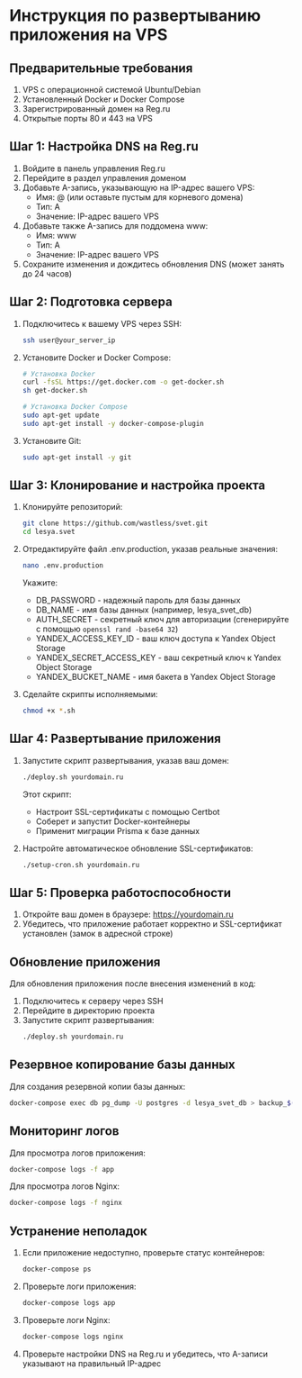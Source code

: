 # Инструкция по развертыванию приложения на VPS

## Предварительные требования

1. VPS с операционной системой Ubuntu/Debian
2. Установленный Docker и Docker Compose
3. Зарегистрированный домен на Reg.ru
4. Открытые порты 80 и 443 на VPS

## Шаг 1: Настройка DNS на Reg.ru

1. Войдите в панель управления Reg.ru
2. Перейдите в раздел управления доменом
3. Добавьте A-запись, указывающую на IP-адрес вашего VPS:
   - Имя: @ (или оставьте пустым для корневого домена)
   - Тип: A
   - Значение: IP-адрес вашего VPS
4. Добавьте также A-запись для поддомена www:
   - Имя: www
   - Тип: A
   - Значение: IP-адрес вашего VPS
5. Сохраните изменения и дождитесь обновления DNS (может занять до 24 часов)

## Шаг 2: Подготовка сервера

1. Подключитесь к вашему VPS через SSH:
   ```bash
   ssh user@your_server_ip
   ```

2. Установите Docker и Docker Compose:
   ```bash
   # Установка Docker
   curl -fsSL https://get.docker.com -o get-docker.sh
   sh get-docker.sh
   
   # Установка Docker Compose
   sudo apt-get update
   sudo apt-get install -y docker-compose-plugin
   ```

3. Установите Git:
   ```bash
   sudo apt-get install -y git
   ```

## Шаг 3: Клонирование и настройка проекта

1. Клонируйте репозиторий:
   ```bash
   git clone https://github.com/wastless/svet.git
   cd lesya.svet
   ```

2. Отредактируйте файл .env.production, указав реальные значения:
   ```bash
   nano .env.production
   ```

   Укажите:
   - DB_PASSWORD - надежный пароль для базы данных
   - DB_NAME - имя базы данных (например, lesya_svet_db)
   - AUTH_SECRET - секретный ключ для авторизации (сгенерируйте с помощью `openssl rand -base64 32`)
   - YANDEX_ACCESS_KEY_ID - ваш ключ доступа к Yandex Object Storage
   - YANDEX_SECRET_ACCESS_KEY - ваш секретный ключ к Yandex Object Storage
   - YANDEX_BUCKET_NAME - имя бакета в Yandex Object Storage

3. Сделайте скрипты исполняемыми:
   ```bash
   chmod +x *.sh
   ```

## Шаг 4: Развертывание приложения

1. Запустите скрипт развертывания, указав ваш домен:
   ```bash
   ./deploy.sh yourdomain.ru
   ```

   Этот скрипт:
   - Настроит SSL-сертификаты с помощью Certbot
   - Соберет и запустит Docker-контейнеры
   - Применит миграции Prisma к базе данных

2. Настройте автоматическое обновление SSL-сертификатов:
   ```bash
   ./setup-cron.sh yourdomain.ru
   ```

## Шаг 5: Проверка работоспособности

1. Откройте ваш домен в браузере: https://yourdomain.ru
2. Убедитесь, что приложение работает корректно и SSL-сертификат установлен (замок в адресной строке)

## Обновление приложения

Для обновления приложения после внесения изменений в код:

1. Подключитесь к серверу через SSH
2. Перейдите в директорию проекта
3. Запустите скрипт развертывания:
   ```bash
   ./deploy.sh yourdomain.ru
   ```

## Резервное копирование базы данных

Для создания резервной копии базы данных:

```bash
docker-compose exec db pg_dump -U postgres -d lesya_svet_db > backup_$(date +%Y%m%d).sql
```

## Мониторинг логов

Для просмотра логов приложения:

```bash
docker-compose logs -f app
```

Для просмотра логов Nginx:

```bash
docker-compose logs -f nginx
```

## Устранение неполадок

1. Если приложение недоступно, проверьте статус контейнеров:
   ```bash
   docker-compose ps
   ```

2. Проверьте логи приложения:
   ```bash
   docker-compose logs app
   ```

3. Проверьте логи Nginx:
   ```bash
   docker-compose logs nginx
   ```

4. Проверьте настройки DNS на Reg.ru и убедитесь, что A-записи указывают на правильный IP-адрес 